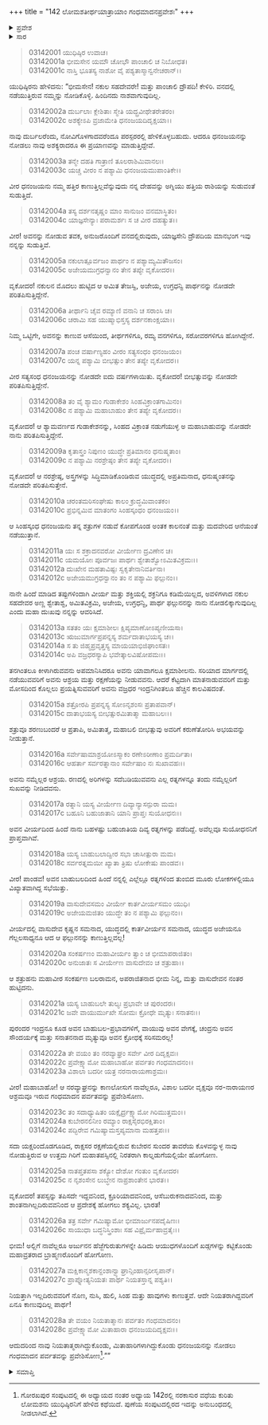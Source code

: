 +++
title = "142 ಲೋಮಶತೀರ್ಥಯಾತ್ರಾಯಾಂ ಗಂಧಮಾದನಪ್ರವೇಶಃ"
+++

<details><summary>ಪ್ರವೇಶ</summary>


।।   ಓಂ ಓಂ ನಮೋ ನಾರಾಯಣಾಯ।।   ಶ್ರೀ ವೇದವ್ಯಾಸಾಯ ನಮಃ ।।

ಶ್ರೀ ಕೃಷ್ಣದ್ವೈಪಾಯನ ವೇದವ್ಯಾಸ ವಿರಚಿತ  

**ಶ್ರೀ ಮಹಾಭಾರತ**

**ಆರಣ್ಯಕ ಪರ್ವ**

**ತೀರ್ಥಯಾತ್ರಾ ಪರ್ವ**

**ಅಧ್ಯಾಯ 142**

</details>


<details><summary>ಸಾರ</summary>

ಅರ್ಜುನನಿಲ್ಲದ ಶೋಕವನ್ನು ವ್ಯಕ್ತಪಡಿಸುತ್ತಾ ಯುಧಿಷ್ಠಿರನು ಗಂಧಮಾದನ ಪರ್ವತವನ್ನು ಪ್ರವೇಶಿಸಿದುದು (1-28).

</details>


> 03142001 ಯುಧಿಷ್ಠಿರ ಉವಾಚ।  
03142001a ಭೀಮಸೇನ ಯಮೌ ಚೋಭೌ ಪಾಂಚಾಲಿ ಚ ನಿಬೋಧತ।  
03142001c ನಾಸ್ತಿ ಭೂತಸ್ಯ ನಾಶೋ ವೈ ಪಶ್ಯತಾಸ್ಮಾನ್ವನೇಚರಾನ್।।

ಯುಧಿಷ್ಠಿರನು ಹೇಳಿದನು: “ಭೀಮಸೇನ! ನಕುಲ ಸಹದೇವರೇ! ಮತ್ತು ಪಾಂಚಾಲಿ ದ್ರೌಪದಿ! ಕೇಳಿರಿ. ವನದಲ್ಲಿ ನಡೆಯುತ್ತಿರುವ ನಮ್ಮನ್ನು ನೋಡಿಕೊಳ್ಳಿ. ಹಿಂದಿನದು ನಾಶವಾಗುವುದಿಲ್ಲ.

> 03142002a ದುರ್ಬಲಾಃ ಕ್ಲೇಶಿತಾಃ ಸ್ಮೇತಿ ಯದ್ಬ್ರವೀಥೇತರೇತರಂ।  
03142002c ಅಶಕ್ಯೇಽಪಿ ವ್ರಜಾಮೇತಿ ಧನಂಜಯದಿದೃಕ್ಷಯಾ।।

ನಾವು ದುರ್ಬಲರೆಂದು, ನೋವಿಗೊಳಗಾದವರೆಂದೂ ಪರಸ್ಪರರಲ್ಲಿ ಹೇಳಿಕೊಳ್ಳಬಹುದು. ಆದರೂ ಧನಂಜಯನನ್ನು ನೋಡಲು ನಾವು ಅಶಕ್ಯರಾದರೂ ಈ ಪ್ರಯಾಣವನ್ನು ಮಾಡುತ್ತಿದ್ದೇವೆ.

> 03142003a ತನ್ಮೇ ದಹತಿ ಗಾತ್ರಾಣಿ ತೂಲರಾಶಿಮಿವಾನಲಃ।  
03142003c ಯಚ್ಚ ವೀರಂ ನ ಪಶ್ಯಾಮಿ ಧನಂಜಯಮುಪಾಂತಿಕೇ।।

ವೀರ ಧನಂಜಯನು ನಮ್ಮ ಹತ್ತಿರ ಕಾಣುತ್ತಿಲ್ಲವೆನ್ನುವುದು ನನ್ನ ದೇಹವನ್ನು ಅಗ್ನಿಯು ಹತ್ತಿಯ ರಾಶಿಯನ್ನು ಸುಡುವಂತೆ ಸುಡುತ್ತಿದೆ.

> 03142004a ತಸ್ಯ ದರ್ಶನತೃಷ್ಣಂ ಮಾಂ ಸಾನುಜಂ ವನಮಾಸ್ಥಿತಂ।  
03142004c ಯಾಜ್ಞಸೇನ್ಯಾಃ ಪರಾಮರ್ಶಃ ಸ ಚ ವೀರ ದಹತ್ಯುತ।।

ವೀರ! ಅವನನ್ನು ನೋಡುವ ತವಕ, ಅನುಜರೊಂದಿಗೆ ವನದಲ್ಲಿರುವುದು, ಯಾಜ್ಞಸೇನಿ ದ್ರೌಪದಿಯ ಮಾನಭಂಗ ಇವು ನನ್ನನ್ನು ಸುಡುತ್ತಿವೆ.

> 03142005a ನಕುಲಾತ್ಪೂರ್ವಜಂ ಪಾರ್ಥಂ ನ ಪಶ್ಯಾಮ್ಯಮಿತೌಜಸಂ।  
03142005c ಅಜೇಯಮುಗ್ರಧನ್ವಾನಂ ತೇನ ತಪ್ಯೇ ವೃಕೋದರ।।

ವೃಕೋದರ! ನಕುಲನ ಮೊದಲು ಹುಟ್ಟಿದ ಆ ಅಮಿತ ತೇಜಸ್ವಿ, ಅಜೇಯ, ಉಗ್ರಧನ್ವಿ ಪಾರ್ಥನನ್ನು ನೋಡದೇ ಪರಿತಪಿಸುತ್ತಿದ್ದೇನೆ.

> 03142006a ತೀರ್ಥಾನಿ ಚೈವ ರಮ್ಯಾಣಿ ವನಾನಿ ಚ ಸರಾಂಸಿ ಚ।  
03142006c ಚರಾಮಿ ಸಹ ಯುಷ್ಮಾಭಿಸ್ತಸ್ಯ ದರ್ಶನಕಾಂಕ್ಷಯಾ।।

ನಿಮ್ಮ ಒಟ್ಟಿಗೇ, ಅವನನ್ನು ಕಾಣುವ ಆಸೆಯಿಂದ, ತೀರ್ಥಗಳಿಗೂ, ರಮ್ಯ ವನಗಳಿಗೂ, ಸರೋವರಗಳಿಗೂ ಹೋಗಿದ್ದೇನೆ.

> 03142007a ಪಂಚ ವರ್ಷಾಣ್ಯಹಂ ವೀರಂ ಸತ್ಯಸಂಧಂ ಧನಂಜಯಂ।  
03142007c ಯನ್ನ ಪಶ್ಯಾಮಿ ಬೀಭತ್ಸುಂ ತೇನ ತಪ್ಯೇ ವೃಕೋದರ।।

ವೀರ ಸತ್ಯಸಂಧ ಧನಂಜಯನನ್ನು ನೋಡದೇ ಐದು ವರ್ಷಗಳಾಯಿತು. ವೃಕೋದರ! ಬೀಭತ್ಸುವನ್ನು ನೋಡದೇ ಪರಿತಪಿಸುತ್ತಿದ್ದೇನೆ.

> 03142008a ತಂ ವೈ ಶ್ಯಾಮಂ ಗುಡಾಕೇಶಂ ಸಿಂಹವಿಕ್ರಾಂತಗಾಮಿನಂ।  
03142008c ನ ಪಶ್ಯಾಮಿ ಮಹಾಬಾಹುಂ ತೇನ ತಪ್ಯೇ ವೃಕೋದರ।।

ವೃಕೋದರ! ಆ ಶ್ಯಾಮವರ್ಣದ ಗುಡಾಕೇಶನನ್ನು, ಸಿಂಹದ ವಿಕ್ರಾಂತ ನಡುಗೆಯುಳ್ಳ ಅ ಮಹಾಬಾಹುವನ್ನು ನೋಡದೇ ನಾನು ಪರಿತಪಿಸುತ್ತಿದ್ದೇನೆ.

> 03142009a ಕೃತಾಸ್ತ್ರಂ ನಿಪುಣಂ ಯುದ್ಧೇ ಪ್ರತಿಮಾನಂ ಧನುಷ್ಮತಾಂ।   
03142009c ನ ಪಶ್ಯಾಮಿ ನರಶ್ರೇಷ್ಠಂ ತೇನ ತಪ್ಯೇ ವೃಕೋದರ।।

ವೃಕೋದರ! ಆ ನರಶ್ರೇಷ್ಠ, ಅಸ್ತ್ರಗಳನ್ನು ಸಿದ್ಧಿಮಾಡಿಕೊಂಡಿರುವ ಯುದ್ಧದಲ್ಲಿ ಅಪ್ರತಿಮನಾದ, ಧನುಷ್ಮಂತನನ್ನು ನೋಡದೇ ಪರಿತಪಿಸುತ್ತೇನೆ.

> 03142010a ಚರಂತಮರಿಸಂಘೇಷು ಕಾಲಂ ಕ್ರುದ್ಧಮಿವಾಂತಕಂ।  
03142010c ಪ್ರಭಿನ್ನಮಿವ ಮಾತಂಗಂ ಸಿಂಹಸ್ಕಂಧಂ ಧನಂಜಯಂ।।

ಆ ಸಿಂಹಸ್ಕಂಧ ಧನಂಜಯನು ತನ್ನ ಶತ್ರುಗಳ ನಡುವೆ ಕೋಪಗೊಂಡ ಅಂತಕ ಕಾಲನಂತೆ ಮತ್ತು ಮದವೇರಿದ ಆನೆಯಂತೆ ನಡೆಯುತ್ತಾನೆ.

> 03142011a ಯಃ ಸ ಶಕ್ರಾದನವರೋ ವೀರ್ಯೇಣ ದ್ರವಿಣೇನ ಚ।  
03142011c ಯಮಯೋಃ ಪೂರ್ವಜಃ ಪಾರ್ಥಃ ಶ್ವೇತಾಶ್ವೋಽಮಿತವಿಕ್ರಮಃ।।  
03142012a ದುಃಖೇನ ಮಹತಾವಿಷ್ಟಃ ಸ್ವಕೃತೇನಾನಿವರ್ತಿನಾ।   
03142012c ಅಜೇಯಮುಗ್ರಧನ್ವಾನಂ ತಂ ನ ಪಶ್ಯಾಮಿ ಫಲ್ಗುನಂ।।

ನಾನೇ ಹಿಂದೆ ಮಾಡಿದ ತಪ್ಪುಗಳಿಂದಾಗಿ ವೀರ್ಯ ಮತ್ತು ಶಕ್ತಿಯಲ್ಲಿ ಶಕ್ರನಿಗೂ ಕಡಿಮೆಯಿಲ್ಲದ, ಅವಳಿಗಳಾದ ನಕುಲ ಸಹದೇವರ ಅಣ್ಣ ಶ್ವೇತಾಶ್ವ, ಅಮಿತವಿಕ್ರಮಿ, ಅಜೇಯ, ಉಗ್ರಧನ್ವಿ, ಪಾರ್ಥ ಫಲ್ಗುನನನ್ನು ನಾನು ನೋಡಲಿಕ್ಕಾಗುವುದಿಲ್ಲ ಎಂದು ಮಹಾ ದುಃಖವು ನನ್ನನ್ನು ಆವರಿಸಿದೆ.

> 03142013a ಸತತಂ ಯಃ ಕ್ಷಮಾಶೀಲಃ ಕ್ಷಿಪ್ಯಮಾಣೋಽಪ್ಯಣೀಯಸಾ।  
03142013c ಋಜುಮಾರ್ಗಪ್ರಪನ್ನಸ್ಯ ಶರ್ಮದಾತಾಭಯಸ್ಯ ಚ।।  
03142014a ಸ ತು ಜಿಹ್ಮಪ್ರವೃತ್ತಸ್ಯ ಮಾಯಯಾಭಿಜಿಘಾಂಸತಃ।  
03142014c ಅಪಿ ವಜ್ರಧರಸ್ಯಾಪಿ ಭವೇತ್ಕಾಲವಿಷೋಪಮಃ।।

ತನಗಿಂತಲೂ ಕೀಳಾಗಿರುವವನು ಅಪಮಾನಿಸಿದರೂ ಅವನು ಯಾವಾಗಲೂ ಕ್ಷಮಾಶೀಲನು. ಸರಿಯಾದ ಮಾರ್ಗದಲ್ಲಿ ನಡೆಯುವವರಿಗೆ ಅವನು ಆಶ್ರಯ ಮತ್ತು ರಕ್ಷಣೆಯನ್ನು ನೀಡುವವನು. ಆದರೆ ಕೆಟ್ಟದಾಗಿ ಮಾತನಾಡುವವರಿಗೆ ಮತ್ತು ಮೋಸದಿಂದ ಕೊಲ್ಲಲು ಪ್ರಯತ್ನಿಸುವವರಿಗೆ ಅವನು ವಜ್ರಧರ ಇಂದ್ರನಿಗಿಂತಲೂ ಹೆಚ್ಚಿನ ಕಾಲವಿಷದಂತೆ.

> 03142015a ಶತ್ರೋರಪಿ ಪ್ರಪನ್ನಸ್ಯ ಸೋಽನೃಶಂಸಃ ಪ್ರತಾಪವಾನ್।   
03142015c ದಾತಾಭಯಸ್ಯ ಬೀಭತ್ಸುರಮಿತಾತ್ಮಾ ಮಹಾಬಲಃ।।

ಶತ್ರುವೂ ಶರಣುಬಂದರೆ ಆ ಪ್ರತಾಪಿ, ಅಮಿತಾತ್ಮ, ಮಹಾಬಲಿ ಬೀಭತ್ಸುವು ಅವರಿಗೆ ಕರುಣೆತೋರಿಸಿ ಅಭಯವನ್ನು ನೀಡುತ್ತಾನೆ.

> 03142016a ಸರ್ವೇಷಾಮಾಶ್ರಯೋಽಸ್ಮಾಕಂ ರಣೇಽರೀಣಾಂ ಪ್ರಮರ್ದಿತಾ।  
03142016c ಆಹರ್ತಾ ಸರ್ವರತ್ನಾನಾಂ ಸರ್ವೇಷಾಂ ನಃ ಸುಖಾವಹಃ।।

ಅವನು ನಮ್ಮೆಲ್ಲರ ಆಶ್ರಯ. ರಣದಲ್ಲಿ ಅರಿಗಳನ್ನು ಸದೆಬಡಿಯುವವನು ಎಲ್ಲ ರತ್ನಗಳನ್ನೂ ತಂದು ನಮ್ಮೆಲ್ಲರಿಗೆ ಸುಖವನ್ನು ನೀಡಿದವನು.

> 03142017a ರತ್ನಾನಿ ಯಸ್ಯ ವೀರ್ಯೇಣ ದಿವ್ಯಾನ್ಯಾಸನ್ಪುರಾ ಮಮ।  
03142017c ಬಹೂನಿ ಬಹುಜಾತಾನಿ ಯಾನಿ ಪ್ರಾಪ್ತಃ ಸುಯೋಧನಃ।।

ಅವನ ವೀರ್ಯದಿಂದ ಹಿಂದೆ ನಾನು ಬಹಳಷ್ಟು ಬಹುಜಾತಿಯ ದಿವ್ಯ ರತ್ನಗಳನ್ನು ಪಡೆದಿದ್ದೆ. ಅವೆಲ್ಲವೂ ಸುಯೋಧನನಿಗೆ ಪ್ರಾಪ್ತವಾಗಿವೆ.

> 03142018a ಯಸ್ಯ ಬಾಹುಬಲಾದ್ವೀರ ಸಭಾ ಚಾಸೀತ್ಪುರಾ ಮಮ।   
03142018c ಸರ್ವರತ್ನಮಯೀ ಖ್ಯಾತಾ ತ್ರಿಷು ಲೋಕೇಷು ಪಾಂಡವ।।

ವೀರ! ಪಾಂಡವ! ಅವನ ಬಾಹುಬಲದಿಂದ ಹಿಂದೆ ನನ್ನಲ್ಲಿ ಎಲ್ಲೆಲ್ಲೂ ರತ್ನಗಳಿಂದ ತುಂಬಿದ ಮೂರು ಲೋಕಗಳಲ್ಲಿಯೂ ವಿಖ್ಯಾತವಾಗಿದ್ದ ಸಭೆಯಿತ್ತು.

> 03142019a ವಾಸುದೇವಸಮಂ ವೀರ್ಯೇ ಕಾರ್ತವೀರ್ಯಸಮಂ ಯುಧಿ।  
03142019c ಅಜೇಯಮಜಿತಂ ಯುದ್ಧೇ ತಂ ನ ಪಶ್ಯಾಮಿ ಫಲ್ಗುನಂ।।

ವೀರ್ಯದಲ್ಲಿ ವಾಸುದೇವ ಕೃಷ್ಣನ ಸಮನಾದ, ಯುದ್ಧದಲ್ಲಿ ಕಾರ್ತವೀರ್ಯನ ಸಮನಾದ, ಯುದ್ಧದ ಅಜೇಯನೂ ಗೆಲ್ಲಲಸಾಧ್ಯನೂ ಆದ ಆ ಫಲ್ಗುನನನ್ನು ಕಾಣುತ್ತಿಲ್ಲವಲ್ಲ!

> 03142020a ಸಂಕರ್ಷಣಂ ಮಹಾವೀರ್ಯಂ ತ್ವಾಂ ಚ ಭೀಮಾಪರಾಜಿತಂ।  
03142020c ಅನುಜಾತಃ ಸ ವೀರ್ಯೇಣ ವಾಸುದೇವಂ ಚ ಶತ್ರುಹಾ।।

ಆ ಶತ್ರುಹನು ಮಹಾವೀರ ಸಂಕರ್ಷಣ ಬಲರಾಮನ, ಅಪರಾಜಿತನಾದ ಭೀಮ ನಿನ್ನ, ಮತ್ತು ವಾಸುದೇವನ ನಂತರ ಹುಟ್ಟಿದನು.

> 03142021a ಯಸ್ಯ ಬಾಹುಬಲೇ ತುಲ್ಯಃ ಪ್ರಭಾವೇ ಚ ಪುರಂದರಃ।  
03142021c ಜವೇ ವಾಯುರ್ಮುಖೇ ಸೋಮಃ ಕ್ರೋಧೇ ಮೃತ್ಯುಃ ಸನಾತನಃ।।

ಪುರಂದರ ಇಂದ್ರನೂ ಕೂಡ ಅವನ ಬಾಹುಬಲ-ಪ್ರಭಾವಗಳಿಗೆ, ವಾಯುವು ಅವನ ವೇಗಕ್ಕೆ, ಚಂದ್ರನು ಅವನ ಸೌಂದರ್ಯಕ್ಕೆ ಮತ್ತು ಸನಾತನನಾದ ಮೃತ್ಯುವೂ ಅವನ ಕ್ರೋಧಕ್ಕೆ ಸರಿಸಮರಲ್ಲ!

> 03142022a ತೇ ವಯಂ ತಂ ನರವ್ಯಾಘ್ರಂ ಸರ್ವೇ ವೀರ ದಿದೃಕ್ಷವಃ।  
03142022c ಪ್ರವೇಕ್ಷ್ಯಾಮೋ ಮಹಾಬಾಹೋ ಪರ್ವತಂ ಗಂಧಮಾದನಂ।।  
03142023a ವಿಶಾಲಾ ಬದರೀ ಯತ್ರ ನರನಾರಾಯಣಾಶ್ರಮಃ।

ವೀರ! ಮಹಾಬಾಹೋ! ಆ ನರವ್ಯಾಘ್ರನನ್ನು ಕಾಣಲೋಸುಗ ನಾವೆಲ್ಲರೂ, ವಿಶಾಲ ಬದರೀ ವೃಕ್ಷವೂ ನರ-ನಾರಾಯಣರ ಆಶ್ರಮವೂ ಇರುವ ಗಂಧಮಾದನ ಪರ್ವತವನ್ನು ಪ್ರವೇಶಿಸೋಣ.

> 03142023c ತಂ ಸದಾಧ್ಯುಷಿತಂ ಯಕ್ಷೈರ್ದ್ರಕ್ಷ್ಯಾಮೋ ಗಿರಿಮುತ್ತಮಂ।।  
03142024a ಕುಬೇರನಲಿನೀಂ ರಮ್ಯಾಂ ರಾಕ್ಷಸೈರಭಿರಕ್ಷಿತಾಂ।  
03142024c ಪದ್ಭಿರೇವ ಗಮಿಷ್ಯಾಮಸ್ತಪ್ಯಮಾನಾ ಮಹತ್ತಪಃ।।

ಸದಾ ಯಕ್ಷರಿಂದೊಡಗೂಡಿದ, ರಾಕ್ಷಸರ ರಕ್ಷಣೆಯಲ್ಲಿರುವ ಕುಬೇರನ ಸುಂದರ ತಾವರೆಯ ಕೊಳವನ್ನುಳ್ಳ ನಾವು ನೋಡುತ್ತಿರುವ ಆ ಉತ್ತಮ ಗಿರಿಗೆ ಮಹಾತಪಸ್ಸಿನಲ್ಲಿ ನಿರತರಾಗಿ ಕಾಲ್ನಡುಗೆಯಲ್ಲಿಯೇ ಹೋಗೋಣ.

> 03142025a ನಾತಪ್ತತಪಸಾ ಶಕ್ಯೋ ದೇಶೋ ಗಂತುಂ ವೃಕೋದರ।  
03142025c ನ ನೃಶಂಸೇನ ಲುಬ್ಧೇನ ನಾಪ್ರಶಾಂತೇನ ಭಾರತ।।

ವೃಕೋದರ! ತಪಸ್ಸನ್ನು ತಪಿಸದೇ ಇದ್ದವನಿಂದ, ಕ್ರೂರಿಯಾದವನಿಂದ, ಆಸೆಬುರುಕನಾದವನಿಂದ, ಮತ್ತು ಶಾಂತನಾಗಿಲ್ಲದಿರುವವನಿಂದ ಆ ಪ್ರದೇಶಕ್ಕೆ ಹೋಗಲು ಶಕ್ಯವಿಲ್ಲ. ಭಾರತ!

> 03142026a ತತ್ರ ಸರ್ವೇ ಗಮಿಷ್ಯಾಮೋ ಭೀಮಾರ್ಜುನಪದೈಷಿಣಃ।   
03142026c ಸಾಯುಧಾ ಬದ್ಧನಿಸ್ತ್ರಿಂಶಾಃ ಸಹ ವಿಪ್ರೈರ್ಮಹಾವ್ರತೈಃ।।

ಭೀಮ! ಅಲ್ಲಿಗೆ ನಾವೆಲ್ಲರೂ ಅರ್ಜುನನ ಹೆಜ್ಜೆಗುರುತುಗಳನ್ನೇ ಹಿಡಿದು ಆಯುಧಗಳೊಂದಿಗೆ ಖಡ್ಗಗಳನ್ನು ಕಟ್ಟಿಕೊಂಡು ಮಹಾವ್ರತರಾದ ಬ್ರಾಹ್ಮಣರೊಂದಿಗೆ ಹೋಗೋಣ.

> 03142027a ಮಕ್ಷಿಕಾನ್ಮಶಕಾನ್ದಂಶಾನ್ವ್ಯಾಘ್ರಾನ್ಸಿಂಹಾನ್ಸರೀಸೃಪಾನ್।  
03142027c ಪ್ರಾಪ್ನೋತ್ಯನಿಯತಃ ಪಾರ್ಥ ನಿಯತಸ್ತಾನ್ನ ಪಶ್ಯತಿ।।

ನಿಯತ್ತಾಗಿ ಇಲ್ಲದಿರುವವರಿಗೆ ನೊಣ, ನುಸಿ, ಹುಲಿ, ಸಿಂಹ ಮತ್ತು ಹಾವುಗಳು ಕಾಣುತ್ತವೆ. ಆದೇ ನಿಯತರಾಗಿದ್ದವರಿಗೆ ಏನೂ ಕಾಣುವುದಿಲ್ಲ ಪಾರ್ಥ!

> 03142028a ತೇ ವಯಂ ನಿಯತಾತ್ಮಾನಃ ಪರ್ವತಂ ಗಂಧಮಾದನಂ।  
03142028c ಪ್ರವೇಕ್ಷ್ಯಾಮೋ ಮಿತಾಹಾರಾ ಧನಂಜಯದಿದೃಕ್ಷವಃ।।

ಆದುದರಿಂದ ನಾವು ನಿಯತಾತ್ಮರಾಗಿದ್ದುಕೊಂಡು, ಮಿತಾಹಾರಿಗಳಾಗಿದ್ದುಕೊಂಡು ಧನಂಜಯನನ್ನು ನೋಡಲು ಗಂಧಮಾದನ ಪರ್ವತವನ್ನು ಪ್ರವೇಶಿಸೋಣ[^1].””


<details><summary>ಸಮಾಪ್ತಿ</summary>


ಇತಿ ಶ್ರೀ ಮಹಾಭಾರತೇ ಆರಣ್ಯಕಪರ್ವಣಿ ತೀರ್ಥಯಾತ್ರಾಪರ್ವಣಿ ಲೋಮಶತೀರ್ಥಯಾತ್ರಾಯಾಂ ಗಂಧಮಾದನಪ್ರವೇಶೇ ದ್ವಿಚತ್ವಾರಿಂಶದಧಿಕಶತತಮೋಽಧ್ಯಾಯಃ।  
ಇದು ಮಹಾಭಾರತದ ಆರಣ್ಯಕಪರ್ವದಲ್ಲಿ ತೀರ್ಥಯಾತ್ರಾಪರ್ವದಲ್ಲಿ ಲೋಮಶತೀರ್ಥಯಾತ್ರೆಯಲ್ಲಿ ಗಂಧಮಾದನಪ್ರವೇಶವೆಂಬ ನೂರಾನಲ್ವತ್ತೆರಡನೆಯ ಅಧ್ಯಾಯವು.



</details>

[^1]: ಗೋರಖಪುರ ಸಂಪುಟದಲ್ಲಿ ಈ ಅಧ್ಯಾಯದ ನಂತರ ಅಧ್ಯಾಯ 142ರಲ್ಲಿ ನರಕಾಸುರ ವಧೆಯ ಕುರಿತು ಲೋಮಶನು ಯುಧಿಷ್ಠಿರನಿಗೆ ಹೇಳಿದ ಕಥೆಯಿದೆ. ಪುಣೆಯ ಸಂಪುಟದಲ್ಲಿರದ ಇದನ್ನು ಅನುಬಂಧದಲ್ಲಿ ನೀಡಲಾಗಿದೆ.